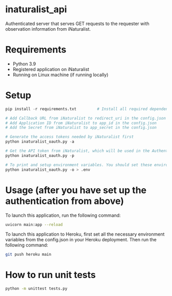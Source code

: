 # inaturalist_api
Authenticated server that serves GET requests to the requester with observation information from iNaturalist.

# Requirements
- Python 3.9
- Registered application on iNaturalist
- Running on Linux machine (if running locally)

# Setup
```python
pip install -r requirements.txt         # Install all required dependencies

# Add Callback URL from iNaturalist to redirect_uri in the config.json
# Add Application ID from iNaturalist to app_id in the config.json
# Add the Secret from iNaturalist to app_secret in the config.json

# Generate the access tokens needed by iNaturalist first
python inaturalist_oauth.py -a

# Get the API token from iNaturalist, which will be used in the Authentication header in all the requests
python inaturalist_oauth.py -p

# To print and setup environment variables. You should set these environment variables up in the Heroku app
python inaturalist_oauth.py -o > .env
```

# Usage (after you have set up the authentication from above)
To launch this application, run the following command:
```bash
uvicorn main:app --reload
```

To launch this application to Heroku, first set all the necessary environment variables from the config.json in your Heroku deployment. Then 
run the following command:
```bash
git push heroku main
```

# How to run unit tests
```bash
python -m unittest tests.py
```